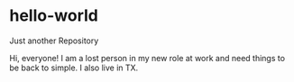 # hello-world
Just another Repository

Hi, everyone! I am a lost person in my new role at work and need things to be back to simple.
I also live in TX. 
